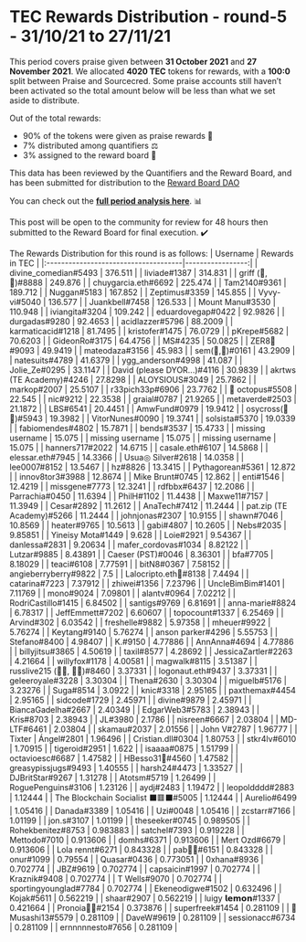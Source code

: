 
# TEC Rewards Distribution - round-5  - 31/10/21 to 27/11/21
This period covers praise given between **31 October 2021** and **27 November 2021**. We allocated **4020 TEC** tokens for rewards, with a **100:0** split between Praise and Sourcecred. Some praise accounts still haven’t been activated so the total amount below will be less than what we set aside to distribute.

Out of the total rewards:

* 90% of the tokens were given as praise rewards :pray:
* 7% distributed among quantifiers :balance_scale:
* 3% assigned to the reward board :memo:

This data has been reviewed by the Quantifiers and the Reward Board, and has been submitted for distribution to the [Reward Board DAO](https://xdai.aragon.blossom.software/#/rewardboardtec/)


You can check out the [**full period analysis here**](https://rawcdn.githack.com/CommonsBuild/tec-rewards/c2eba98a9f6f09993ae69936db2d9485e72f7c48/distribution_rounds/round-5/distribution_results/reports/round-5_general_RAD_report_Report.html). :bar_chart:

This post will be open to the community for review for 48 hours then submitted to the Reward Board for final execution. :heavy_check_mark:

The Rewards Distribution for this round is as follows:
| Username                             |   Rewards in TEC |
|:-------------------------------------|-----------------:|
| divine_comedian#5493                 |       376.511    |
| liviade#1387                         |       314.831    |
| griff (💜, 💜)#8888                  |       249.876    |
| chuygarcia.eth#6692                  |       225.474    |
| Tam2140#9361                         |       189.712    |
| Nuggan#5183                          |       167.852    |
| Zeptimus#3359                        |       145.855    |
| Vyvy-vi#5040                         |       136.577    |
| Juankbell#7458                       |       126.533    |
| Mount Manu#3530                      |       110.948    |
| iviangita#3204                       |       109.242    |
| eduardovegap#0422                    |        92.9826   |
| durgadas#9280                        |        92.4653   |
| acidlazzer#5796                      |        88.2009   |
| karmaticacid#1218                    |        81.7495   |
| kristofer#1475                       |        76.0729   |
| pKrepe#5682                          |        70.6203   |
| GideonRo#3175                        |        64.4756   |
| MS#4235                              |        50.0825   |
| ZER8🧠#9093                          |        49.9419   |
| mateodaza#3156                       |        45.983    |
| sem(🌸,🐝)#0161                      |        43.2909   |
| natesuits#4789                       |        41.6379   |
| ygg_anderson#4998                    |        41.087    |
| Jolie_Ze#0295                        |        33.1147   |
| David (please DYOR...)#4116          |        30.9839   |
| akrtws (TE Academy)#4246             |        27.8298   |
| ALOYSIOUS#3049                       |        25.7862   |
| markop#2007                          |        25.5107   |
| r33pich33p#6906                      |        23.7762   |
| 🐙 octopus#5508                      |        22.545    |
| nic#9212                             |        22.3538   |
| graial#0787                          |        21.9265   |
| metaverde#2503                       |        21.1872   |
| LBS#6541                             |        20.4451   |
| AmwFund#0979                         |        19.9412   |
| osycross(🦎🦎)#5943                  |        19.3982   |
| VitorNunes#0090                      |        19.3741   |
| solsista#5370                        |        19.0339   |
| fabiomendes#4802                     |        15.7871   |
| bends#3537                           |        15.4733   |
| missing username                     |        15.075    |
| missing username                     |        15.075    |
| missing username                     |        15.075    |
| hanners717#2022                      |        14.6715   |
| casale.eth#6107                      |        14.5868   |
| elessar.eth#7945                     |        14.3366   |
| Usua◎ Silver#2618                    |        14.0358   |
| lee0007#8152                         |        13.5467   |
| hz#8826                              |        13.3415   |
| Pythagorean#5361                     |        12.872    |
| innov8tor3#3988                      |        12.8674   |
| Mike Brunt#0745                      |        12.862    |
| enti#1546                            |        12.4219   |
| missgene#7773                        |        12.3241   |
| rdfbbx#6437                          |        12.2086   |
| Parrachia#0450                       |        11.6394   |
| PhilH#1102                           |        11.4438   |
| Maxwe11#7157                         |        11.3949   |
| Cesar#2892                           |        11.2612   |
| AnaTech#7412                         |        11.2444   |
| pat.zip (TE Academy)#5266            |        11.2444   |
| johnjonas#2307                       |        10.9155   |
| shawn#7046                           |        10.8569   |
| heater#9765                          |        10.5613   |
| gabi#4807                            |        10.2605   |
| Nebs#2035                            |         9.85851  |
| Yineisy Mota#1449                    |         9.628    |
| Loie#2921                            |         9.54367  |
| danlessa#2831                        |         9.20634  |
| mafer_cordovas#1034                  |         8.82122  |
| Lutzar#9885                          |         8.43891  |
| Caeser (PST)#0046                    |         8.36301  |
| bfa#7705                             |         8.18029  |
| teaci#6108                           |         7.77591  |
| bitN8#0367                           |         7.58152  |
| angieberryberry#9822                 |         7.5      |
| Lalocripto.eth🏴#8138                |         7.4494   |
| catarina#7223                        |         7.37912  |
| zhiwei#1356                          |         7.23796  |
| UncleBimBim#1401                     |         7.11769  |
| mono#9024                            |         7.09801  |
| alantv#0964                          |         7.02212  |
| RodriCastillo#1415                   |         6.84502  |
| santigs#9769                         |         6.81691  |
| anna-marie#8824                      |         6.78317  |
| JeffEmmett#7202                      |         6.60607  |
| topocount#1337                       |         6.25469  |
| Arvind#302                           |         6.03542  |
| freshelle#9882                       |         5.97358  |
| mheuer#9922                          |         5.76274  |
| Keytang#9140                         |         5.76274  |
| anson parker#4296                    |         5.55753  |
| Stefano#8400                         |         4.98407  |
| K.#9150                              |         4.77886  |
| AnnAnna#4694                         |         4.77886  |
| billyjitsu#3865                      |         4.50619  |
| taxil#8577                           |         4.28692  |
| JessicaZartler#2263                  |         4.21664  |
| willyfox#1178                        |         4.00581  |
| magwalk#8115                         |         3.51387  |
| russlive215 (🧙🏾, 🧙🏾)#8460        |         3.37331  |
| logonaut.eth#9437                    |         3.37331  |
| geleeroyale#3228                     |         3.30304  |
| Thena#2630                           |         3.30304  |
| miguelb#5176                         |         3.23276  |
| Suga#8514                            |         3.0922   |
| knic#3318                            |         2.95165  |
| paxthemax#4454                       |         2.95165  |
| sidcode#1729                         |         2.45971  |
| divine#9879                          |         2.45971  |
| BiancaGadelha#2667                   |         2.40349  |
| EdgarWeb3#5783                       |         2.38943  |
| Kris#8703                            |         2.38943  |
| JL#3980                              |         2.1786   |
| nisreen#6667                         |         2.03804  |
| MD-LTF#6461                          |         2.03804  |
| skamau#2037                          |         2.01556  |
| John V#2787                          |         1.96777  |
| Tixter | Ángel#2801                  |         1.96496  |
| Cristian.dll#0304                    |         1.80753  |
| stkr4lv#6010                         |         1.70915  |
| tigeroid#2951                        |         1.622    |
| isaaaa#0875                          |         1.51799  |
| octavioesc#6687                      |         1.47582  |
| HBesso31🐙#4560                      |         1.47582  |
| greasypissjugs#9493                  |         1.40555  |
| harsh24#4473                         |         1.33527  |
| DJBritStar#9267                      |         1.31278  |
| Atotsm#5719                          |         1.26499  |
| RoguePenguins#3106                   |         1.23126  |
| aydj#2483                            |         1.19472  |
| leopoldddd#2883                      |         1.12444  |
| The Blockchain Socialist ⬛🟥⬛#5005 |         1.12444  |
| Aurelio#6499                         |         1.05416  |
| Danada#3389                          |         1.05416  |
| Uzi#0048                             |         1.05416  |
| zcstarr#7166                         |         1.01199  |
| jon.s#3107                           |         1.01199  |
| theseeker#0745                       |         0.989505 |
| Rohekbenitez#8753                    |         0.983883 |
| satchel#7393                         |         0.919228 |
| Mettodo#7010                         |         0.913606 |
| domhs#6371                           |         0.913606 |
| Mert Ozd#6679                        |         0.913606 |
| Lola rennt#6271                      |         0.843328 |
| pab🐝🐙#6151                         |         0.843328 |
| onur#1099                            |         0.79554  |
| Quasar#0436                          |         0.773051 |
| 0xhana#8936                          |         0.702774 |
| JBZ#9619                             |         0.702774 |
| capsaicin#1997                       |         0.702774 |
| Kraznik#9408                         |         0.702774 |
| T Wells#9070                         |         0.702774 |
| sportingyounglad#7784                |         0.702774 |
| Ekeneodigwe#1502                     |         0.632496 |
| Kojak#5611                           |         0.562219 |
| shaar#2907                           |         0.562219 |
| luigy 𝗹𝗲𝗺𝗼𝗻#1337                     |         0.421664 |
| Pronoia🐙🦘#2154                     |         0.373876 |
| superfreek#1454                      |         0.281109 |
| 🐙Musashi13#5579                     |         0.281109 |
| DaveW#9619                           |         0.281109 |
| sessionacc#6734                      |         0.281109 |
| ernnnnnesto#7656                     |         0.281109 |
